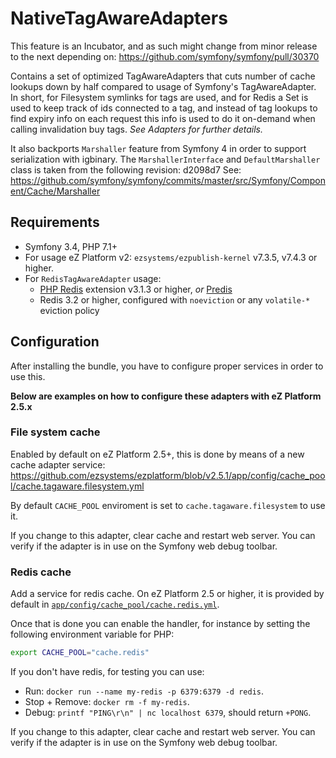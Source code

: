 # NativeTagAwareAdapters

This feature is an Incubator, and as such might change from minor release to the next depending on:
https://github.com/symfony/symfony/pull/30370

Contains a set of optimized TagAwareAdapters that cuts number of cache lookups down by half
compared to usage of Symfony's TagAwareAdapter. In short, for Filesystem symlinks for tags are used,
and for Redis a Set is used to keep track of ids connected to a tag, and instead of tag lookups to
find expiry info on each request this info is used to do it on-demand when calling invalidation buy tags.
_See Adapters for further details._

It also backports `Marshaller` feature from Symfony 4 in order to support serialization with igbinary.
The `MarshallerInterface` and `DefaultMarshaller` class is taken from the following revision: d2098d7
See: https://github.com/symfony/symfony/commits/master/src/Symfony/Component/Cache/Marshaller

## Requirements
- Symfony 3.4, PHP 7.1+
- For usage eZ Platform v2: `ezsystems/ezpublish-kernel` v7.3.5, v7.4.3 or higher.
- For `RedisTagAwareAdapter` usage:
    - [PHP Redis](https://pecl.php.net/package/redis) extension v3.1.3 or higher, _or_ [Predis](https://packagist.org/packages/predis/predis)
    - Redis 3.2 or higher, configured with `noeviction` or any `volatile-*` eviction policy

## Configuration
After installing the bundle, you have to configure proper services in order to use this.

**Below are examples on how to configure these adapters with eZ Platform 2.5.x**

### File system cache

Enabled by default on eZ Platform 2.5+, this is done by means of a new cache adapter service:
https://github.com/ezsystems/ezplatform/blob/v2.5.1/app/config/cache_pool/cache.tagaware.filesystem.yml

By default `CACHE_POOL` enviroment is set to `cache.tagaware.filesystem` to use it.

If you change to this adapter, clear cache and restart web server. You can verify if the adapter is in use on the Symfony web debug toolbar.

### Redis cache

Add a service for redis cache. On eZ Platform 2.5 or higher, it is provided by default in [`app/config/cache_pool/cache.redis.yml`](https://github.com/ezsystems/ezplatform/blob/v2.5.1/app/config/cache_pool/cache.redis.yml).

Once that is done you can enable the handler, for instance by setting the following environment variable for PHP:
```bash
export CACHE_POOL="cache.redis"
```

If you don't have redis, for testing you can use:
- Run: `docker run --name my-redis -p 6379:6379 -d redis`.
- Stop + Remove: `docker rm -f my-redis`.
- Debug: `printf "PING\r\n" | nc localhost 6379`, should return `+PONG`.

If you change to this adapter, clear cache and restart web server. You can verify if the adapter is in use on the Symfony web debug toolbar.
